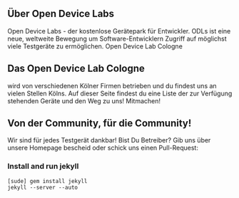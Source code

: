 ## Über Open Device Labs

Open Device Labs - der kostenlose Gerätepark für Entwickler. ODLs ist eine neue, weltweite Bewegung um Software-Entwicklern Zugriff auf möglichst viele Testgeräte zu ermöglichen.
Open Device Lab Cologne

## Das Open Device Lab Cologne

wird von verschiedenen Kölner Firmen betrieben und du findest uns an vielen Stellen Kölns. Auf dieser Seite findest du eine Liste der zur Verfügung stehenden Geräte und den Weg zu uns!
Mitmachen!

## Von der Community, für die Community!

Wir sind für jedes Testgerät dankbar! Bist Du Betreiber?
Gib uns über unsere Homepage bescheid oder schick uns einen Pull-Request:

### Install and run jekyll

    [sude] gem install jekyll
    jekyll --server --auto
